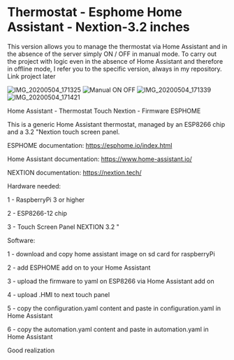 # Thermostat - Esphome Home Assistant - Nextion-3.2 inches 

This version allows you to manage the thermostat via Home Assistant and in the absence of the server simply ON / OFF in manual mode. 
To carry out the project with logic even in the absence of Home Assistant and therefore in offline mode, I refer you to the specific version, always in my repository. Link project later

![IMG_20200504_171325](https://user-images.githubusercontent.com/15862510/80982771-0c0b6500-8e2c-11ea-923e-0a722314a267.jpg)
![Manual ON OFF](https://user-images.githubusercontent.com/15862510/80983071-6d333880-8e2c-11ea-8b7c-6b510ea3e4b4.jpg)
![IMG_20200504_171339](https://user-images.githubusercontent.com/15862510/80982779-0dd52880-8e2c-11ea-992c-8776021a4583.jpg)
![IMG_20200504_171421](https://user-images.githubusercontent.com/15862510/80982784-0f9eec00-8e2c-11ea-9e0e-151c932e8e59.jpg)

Home Assistant - Thermostat Touch Nextion - Firmware ESPHOME

This is a generic Home Assistant thermostat, managed by an ESP8266 chip and a 3.2 "Nextion touch screen panel.

ESPHOME documentation:
https://esphome.io/index.html

Home Assistant documentation:
https://www.home-assistant.io/

NEXTION documentation:
https://nextion.tech/

Hardware needed:

1 - RaspberryPi 3 or higher

2 - ESP8266-12 chip

3 - Touch Screen Panel NEXTION 3.2 "

Software:

1 - download and copy home assistant image on sd card for raspberryPi

2 - add ESPHOME add on to your Home Assistant

3 - upload the firmware to yaml on ESP8266 via Home Assistant add on

4 - upload .HMI to next touch panel

5 - copy the configuration.yaml content and paste in configuration.yaml in Home Assistant

6 - copy the automation.yaml content and paste in automation.yaml in Home Assistant

Good realization

